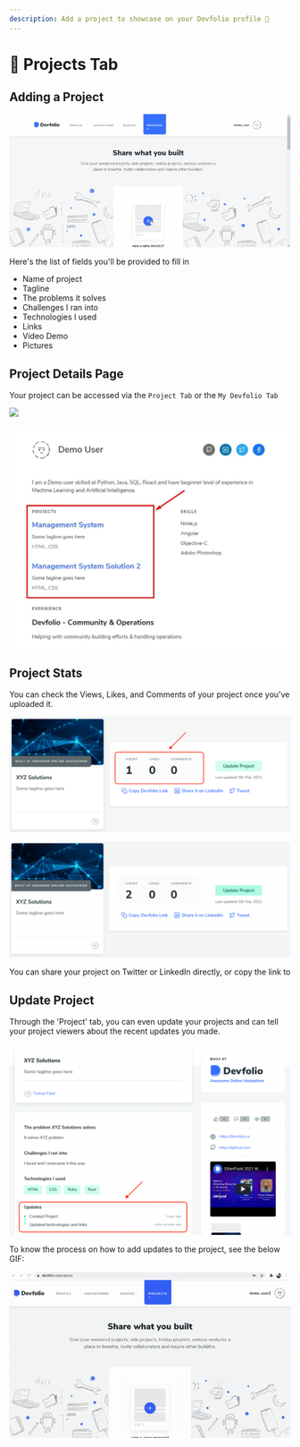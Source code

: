 ```yaml
---
description: Add a project to showcase on your Devfolio profile 🌟
---
```


# 💪 Projects Tab

## Adding a Project

![](../../.gitbook/assets/ezgif-4-e03fa52d9494.gif)

Here's the list of fields you'll be provided to fill in

* Name of project
* Tagline
* The problems it solves
* Challenges I ran into
* Technologies I used
* Links
* Video Demo
* Pictures

## Project Details Page

Your project can be accessed via the `Project Tab` or the `My Devfolio Tab`

![](../../.gitbook/assets/Screen\_Recording\_2021-02-07\_at\_07.14.03.04\_PM.gif)

![](<../../.gitbook/assets/image (101).png>)

## Project Stats

You can check the Views, Likes, and Comments of your project once you've uploaded it.

![](<../../.gitbook/assets/image (102).png>)

![](<../../.gitbook/assets/image (103).png>)

You can share your project on Twitter or LinkedIn directly, or copy the link to

## Update Project

Through the 'Project' tab, you can even update your projects and can tell your project viewers about the recent updates you made.

![](<../../.gitbook/assets/image (105).png>)

To know the process on how to add updates to the project, see the below GIF:

![](../../.gitbook/assets/Update.gif)
